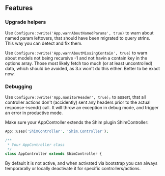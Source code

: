 ## Features

### Upgrade helpers
Use `Configure::write('App.warnAboutNamedParams', true)` to warn about named param leftovers, that
should have been migrated to query strins. This way you can detect and fix them.

Use `Configure::write('App.warnAboutMissingContain', true)` to warn about models not being
recursive -1 and not havin a contain key in the options array. Those most likely fetch
too much (or at least uncontrolled) data, which should be avoided, as 3.x won't do this either.
Better to be exact now.


### Debugging
Use `Configure::write('App.monitorHeader', true);` to assert, that all controller actions
don't (accidently) sent any headers prior to the actual response->send() call.
It will throw an exception in debug mode, and trigger an error in productive mode.

Make sure your AppController extends the Shim plugin ShimController:
```php
App::uses('ShimController', 'Shim.Controller');

/**
 * Your AppController class
 */
class AppController extends ShimController {
```

By default it is not active, and when activated via bootstrap you can always temporarally or
locally deactivate it for specific controllers/actions.

